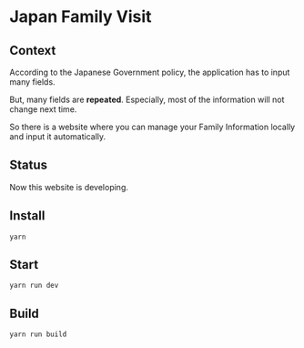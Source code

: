 # Japan Family Visit

## Context
According to the Japanese Government policy, the application has to input many fields. 

But, many fields are **repeated**. Especially, most of the information will not change next time.

So there is a website where you can manage your Family Information locally and input it automatically.

## Status
Now this website is developing.

## Install
```shell
yarn
```

## Start
```shell
yarn run dev
```

## Build
```shell
yarn run build
```

